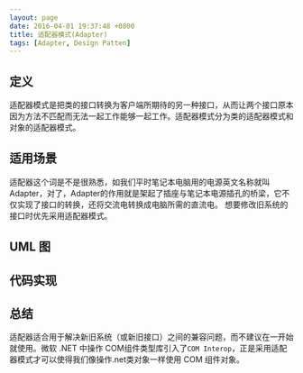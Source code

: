 ```yaml
---
layout: page
date: 2016-04-01 19:37:48 +0800 
title: 适配器模式(Adapter)
tags: [Adapter, Design Patten]
---
```


## 定义

适配器模式是把类的接口转换为客户端所期待的另一种接口，从而让两个接口原本因为方法不匹配而无法一起工作能够一起工作。适配器模式分为类的适配器模式和对象的适配器模式。

## 适用场景

适配器这个词是不是很熟悉，如我们平时笔记本电脑用的电源英文名称就叫Adapter，对了，Adapter的作用就是架起了插座与笔记本电源插孔的桥梁，它不仅实现了接口的转换，还将交流电转换成电脑所需的直流电。
想要修改旧系统的接口时优先采用适配器模式。

## UML 图

## 代码实现

## 总结

适配器适合用于解决新旧系统（或新旧接口）之间的兼容问题，而不建议在一开始就使用。微软 .NET 中操作 COM组件类型库引入了`COM Interop`，正是采用适配器模式才可以使得我们像操作.net类对象一样使用 COM 组件对象。